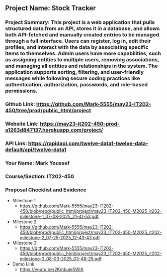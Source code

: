 ## Project Name: Stock Tracker
### Project Summary: This project is a web application that pulls structured data from an API, stores it in a database, and allows both API-fetched and manually created entries to be managed through a full interface. Users can register, log in, edit their profiles, and interact with the data by associating specific items to themselves. Admin users have more capabilities, such as assigning entities to multiple users, removing associations, and managing all entities and relationships in the system. The application supports sorting, filtering, and user-friendly messages while following secure coding practices like authentication, authorization, passwords, and role-based permissions.
### Github Link: https://github.com/Mark-5555/may23-IT202-450/tree/prod/public_html/project
### Website Link: https://may23-it202-450-prod-a1263d847137.herokuapp.com/project/
### API Link: https://rapidapi.com/twelve-data1-twelve-data-default/api/twelve-data1
### Your Name: Mark Youssef
### Course/Section: IT202-450

 
 
### Proposal Checklist and Evidence

- Milestone 1
  - https://github.com/Mark-5555/may23-IT202-450/blob/prod/public_html/project/may23_IT202-450-M2025_it202-milestone-1_07-08-2025_21-41-53.pdf
- Milestone 2
  - https://github.com/Mark-5555/may23-IT202-450/blob/prod/public_html/project/may23_IT202-450-M2025_it202-milestone-2_07-25-2025_12-43-43.pdf
- Milestone 3
  - https://github.com/Mark-5555/may23-IT202-450/blob/prod/public_html/project/may23_IT202-450-M2025_it202-milestone-3_08-03-2025_03-48-25.pdf
- Demo Link
  - https://youtu.be/2Kmbuje5WlA
  
